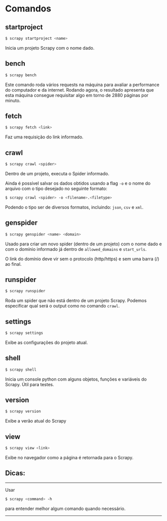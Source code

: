 # Comandos

## startproject
```bash
$ scrapy startproject <name>
```
Inicia um projeto Scrapy com o nome dado.

## bench

```bash
$ scrapy bench
```
Este comando roda vários requests na máquina para avaliar a performance do computador e da internet. Rodando agora, o resultado apresenta que esta máquina consegue requisitar algo em torno de 2880 páginas por minuto.

## fetch

```bash
$ scrapy fetch <link>
```
Faz uma requisição do link informado.

## crawl

```bash
$ scrapy crawl <spider>
```
Dentro de um projeto, executa o Spider informado.

Ainda é possível salvar os dados obtidos usando a flag `-o` e o nome do arquivo com o tipo desejado no seguinte formato:
```bash
$ scrapy crawl <spider> -o <filename>.<filetype>
```
Podendo o tipo ser de diversos formatos, incluindo: `json`, `csv` e `xml`.

## genspider

```bash
$ scrapy genspider <name> <domain>
```

Usado para criar um novo spider (dentro de um projeto) com o nome dado e com o domínio informado já dentro de `allowed_domains` e `start_urls`.

O link do domínio deve vir sem o protocolo (http/https) e sem uma barra (/) ao final.

## runspider

```bash
$ scrapy runspider
```

Roda um spider que não está dentro de um projeto Scrapy. Podemos especificar qual será o output como no comando `crawl`.

## settings

```bash
$ scrapy settings
```

Exibe as configurações do projeto atual.

## shell

```bash
$ scrapy shell
```

Inicia um console python com alguns objetos, funções e variáveis do Scrapy. Útil para testes.

## version

```bash
$ scrapy version
```

Exibe a verão atual do Scrapy

## view
```bash
$ scrapy view <link>
```
Exibe no navegador como a página é retornada para o Scrapy.

## Dicas:

---
Usar
```bash
$ scrapy <command> -h
```
para entender melhor algum comando quando necessário.

---